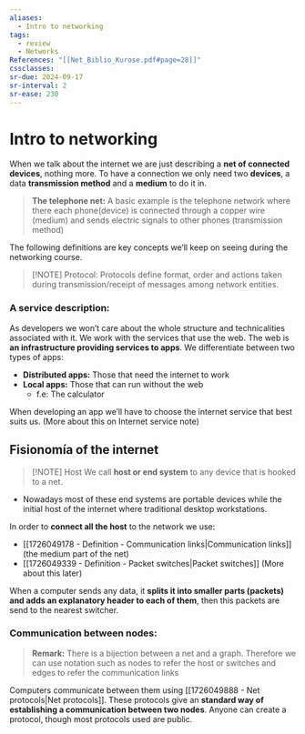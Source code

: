 ```yaml
---
aliases:
  - Intro to networking
tags:
  - review
  - Networks
References: "[[Net_Biblio_Kurose.pdf#page=28]]"
cssclasses:
sr-due: 2024-09-17
sr-interval: 2
sr-ease: 230
---
```

# Intro to networking
When we talk about the internet we are just describing a **net of connected devices**, nothing more. To have a connection we only need two **devices**, a data **transmission method** and a **medium** to do it in. 

>**The telephone net:** A basic example is the telephone network where there each phone(device) is connected through a copper wire (medium) and sends electric signals to other phones (transmission method)

The following definitions are key concepts we’ll keep on seeing during the networking course.


> [!NOTE] Protocol:
> Protocols define format, order and actions taken during transmission/receipt of messages among network entities.


### A service description: 
As developers we won’t care about the whole structure and technicalities associated with it. We work with the services that use the web.
The web is **an infrastructure providing services to apps**. 
We differentiate between two types of apps: 
+ **Distributed apps:** Those that need the internet to work 
+ **Local apps:** Those that can run without the web
	+ f.e: The calculator

When developing an app we’ll have to choose the internet service that best suits us. (More about this on Internet service note)

## Fisionomía of the internet 

> [!NOTE] Host 
>We call **host or end system** to any device that is hooked to a net.  

+ Nowadays most of these end systems are portable devices while the initial host of the internet where traditional desktop workstations. 

In order to **connect all the host** to the network we use: 
+ [[1726049178 - Definition - Communication links|Communication links]] (the medium part of the net) 
+ [[1726049339 - Definition - Packet switches|Packet switches]] (More about this later)

When a computer sends any data, it **splits it into smaller parts (packets) and adds an explanatory header to each of them**, then this packets are send to the nearest switcher.

### Communication between nodes: 

> **Remark:** There is a bijection between a net and a graph. Therefore we can use notation such as nodes to refer the host or switches and edges to refer the communication links

Computers communicate between them using [[1726049888 - Net protocols|Net protocols]]. These protocols give an **standard way of establishing a communication between two nodes**. 
Anyone can create a protocol, though most protocols used are public.
